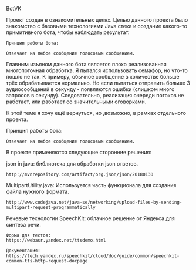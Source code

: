 BotVK

  Проект создан в ознакомительных целях. Целью данного проекта было знакомство с базовыми технологиями Java стека и создание какого-то примитивного бота, чтобы наблюдать результат.
  
    Принцип работы бота:

    Отвечает на любое сообщение голосовым сообщением.
  
  Главным изъяном данного бота является плохо реализованная многопоточная обработка. Я пытался использовать семафор, но что-то пошло не так. К примеру, обычное сообщение в количестве больше трёх обрабатывается нормально. Но если пытаться отправить больше 3 аудиосообщений в секунду - появляются ошибки (слишком много запросов в секунду). Следовательно, реализация очереди потоков не работает, или работает со значительными оговорками.
  
К этой теме я хочу ещё вернуться, но ,возможно, в рамках отдельного проекта.

Принцип работы бота:

    Отвечает на любое сообщение голосовым сообщением.

  В проекте применяются следующие сторонние решения:

  json in java: библиотека для обработки json ответов.

    http://mvnrepository.com/artifact/org.json/json/20180130

  MultipartUtility.java: Используется часть функционала для создания файла нужного формата. 

    http://www.codejava.net/java-se/networking/upload-files-by-sending-multipart-request-programmatically

  Речевые технологии SpeechKit: облачное решение от Яндекса для синтеза речи.

    Форма для тестов: 
    https://webasr.yandex.net/ttsdemo.html
    
    Документация:
    https://tech.yandex.ru/speechkit/cloud/doc/guide/common/speechkit-common-tts-http-request-docpage


